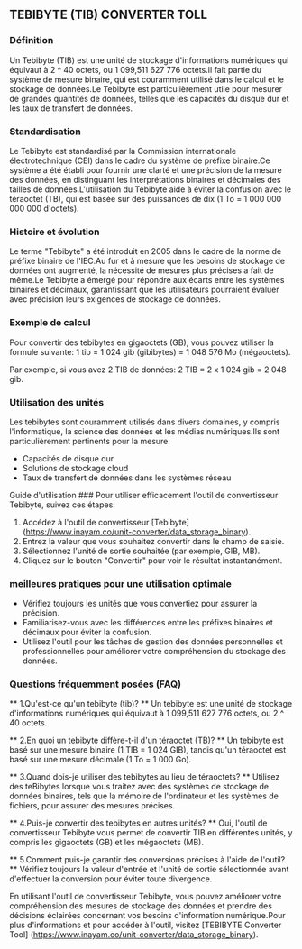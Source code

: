 ## TEBIBYTE (TIB) CONVERTER TOLL

### Définition
Un Tebibyte (TIB) est une unité de stockage d'informations numériques qui équivaut à 2 ^ 40 octets, ou 1 099,511 627 776 octets.Il fait partie du système de mesure binaire, qui est couramment utilisé dans le calcul et le stockage de données.Le Tebibyte est particulièrement utile pour mesurer de grandes quantités de données, telles que les capacités du disque dur et les taux de transfert de données.

### Standardisation
Le Tebibyte est standardisé par la Commission internationale électrotechnique (CEI) dans le cadre du système de préfixe binaire.Ce système a été établi pour fournir une clarté et une précision de la mesure des données, en distinguant les interprétations binaires et décimales des tailles de données.L'utilisation du Tebibyte aide à éviter la confusion avec le téraoctet (TB), qui est basée sur des puissances de dix (1 To = 1 000 000 000 000 d'octets).

### Histoire et évolution
Le terme "Tebibyte" a été introduit en 2005 dans le cadre de la norme de préfixe binaire de l'IEC.Au fur et à mesure que les besoins de stockage de données ont augmenté, la nécessité de mesures plus précises a fait de même.Le Tebibyte a émergé pour répondre aux écarts entre les systèmes binaires et décimaux, garantissant que les utilisateurs pourraient évaluer avec précision leurs exigences de stockage de données.

### Exemple de calcul
Pour convertir des tebibytes en gigaoctets (GB), vous pouvez utiliser la formule suivante:
1 tib = 1 024 gib (gibibytes) = 1 048 576 Mo (mégaoctets).

Par exemple, si vous avez 2 TIB de données:
2 TIB = 2 x 1 024 gib = 2 048 gib.

### Utilisation des unités
Les tebibytes sont couramment utilisés dans divers domaines, y compris l'informatique, la science des données et les médias numériques.Ils sont particulièrement pertinents pour la mesure:
- Capacités de disque dur
- Solutions de stockage cloud
- Taux de transfert de données dans les systèmes réseau

Guide d'utilisation ###
Pour utiliser efficacement l'outil de convertisseur Tebibyte, suivez ces étapes:
1. Accédez à l'outil de convertisseur [Tebibyte] (https://www.inayam.co/unit-converter/data_storage_binary).
2. Entrez la valeur que vous souhaitez convertir dans le champ de saisie.
3. Sélectionnez l'unité de sortie souhaitée (par exemple, GIB, MB).
4. Cliquez sur le bouton "Convertir" pour voir le résultat instantanément.

### meilleures pratiques pour une utilisation optimale
- Vérifiez toujours les unités que vous convertiez pour assurer la précision.
- Familiarisez-vous avec les différences entre les préfixes binaires et décimaux pour éviter la confusion.
- Utilisez l'outil pour les tâches de gestion des données personnelles et professionnelles pour améliorer votre compréhension du stockage des données.

### Questions fréquemment posées (FAQ)

** 1.Qu'est-ce qu'un tebibyte (tib)? **
Un tebibyte est une unité de stockage d'informations numériques qui équivaut à 1 099,511 627 776 octets, ou 2 ^ 40 octets.

** 2.En quoi un tebibyte diffère-t-il d'un téraoctet (TB)? **
Un tebibyte est basé sur une mesure binaire (1 TIB = 1 024 GIB), tandis qu'un téraoctet est basé sur une mesure décimale (1 To = 1 000 Go).

** 3.Quand dois-je utiliser des tebibytes au lieu de téraoctets? **
Utilisez des teBibytes lorsque vous traitez avec des systèmes de stockage de données binaires, tels que la mémoire de l'ordinateur et les systèmes de fichiers, pour assurer des mesures précises.

** 4.Puis-je convertir des tebibytes en autres unités? **
Oui, l'outil de convertisseur Tebibyte vous permet de convertir TIB en différentes unités, y compris les gigaoctets (GB) et les mégaoctets (MB).

** 5.Comment puis-je garantir des conversions précises à l'aide de l'outil? **
Vérifiez toujours la valeur d'entrée et l'unité de sortie sélectionnée avant d'effectuer la conversion pour éviter toute divergence.

En utilisant l'outil de convertisseur Tebibyte, vous pouvez améliorer votre compréhension des mesures de stockage des données et prendre des décisions éclairées concernant vos besoins d'information numérique.Pour plus d'informations et pour accéder à l'outil, visitez [TEBIBYTE Converter Tool] (https://www.inayam.co/unit-converter/data_storage_binary).